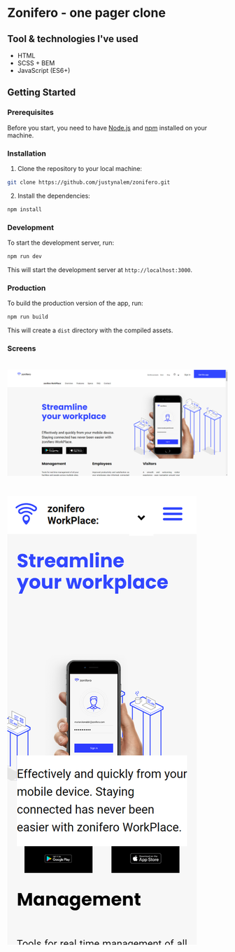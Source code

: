 # Zonifero - one pager clone

## Tool & technologies I've used

- HTML
- SCSS + BEM
- JavaScript (ES6+)

## Getting Started

### Prerequisites

Before you start, you need to have [Node.js](https://nodejs.org/) and [npm](https://www.npmjs.com/) installed on your machine.

### Installation

1. Clone the repository to your local machine:

```sh
git clone https://github.com/justynalem/zonifero.git
```

2. Install the dependencies:

```sh
npm install
```

### Development

To start the development server, run:

```sh
npm run dev
```

This will start the development server at `http://localhost:3000`.

### Production

To build the production version of the app, run:

```sh
npm run build
```

This will create a `dist` directory with the compiled assets.

### Screens

# ![cover](screens/screen1.png)

# ![cover](screens/screen2.png)
